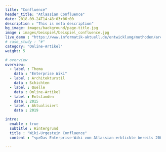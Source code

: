 ```yaml
---
title: "Confluence"
header_title: "Atlassian Confluence"
date: 2018-09-24T14:48:03+06:00
description : "This is meta description"
bg_image: images/background/page-title.jpg
image : images/beispiel/beispiel_confluence.jpg
live_demo : "https://www.informatik-aktuell.de/entwicklung/methoden/architektur-ohne-firlefanz-ihre-loesung-auf-einem-bierdeckel.html"
# case_study : "#"
category: "Online-Artikel"
weight: 5

# overview
overview:
  - label : Thema
    data : "Enterprise Wiki"
  - label : Architekturstil
    data : Schichten
  - label : Quelle
    data : Online-Artikel
  - label : Entstanden
    data : 2015
  - label : Aktualisiert
    data : 2019

intro:
  enable : true
  subtitle : Hintergrund
  title : "Wiki-Urgestein Confluence"
  content : "<p>Das Enterprise-Wiki von Atlassian erblickte bereits 2004 das Licht der Welt. Zielsetzung: Confluence sollte es es Entwicklungsteams ermöglichen effizient zusammenzuarbeiten und Informationen zu teilen.</p><p>Stefan Zörner hat die Lösung in 2015 in verschiedenen Versionen für einen OOP-Vortrag mit dem Titel 'ATAM Anthologie. Eine Architektur im Wandel der Zeit' genauer analysiert.</p><p>Die dabei enstandenen Inhalte für einen Architekturüberblick flossen später in einen Online-Artikel bei informatik Aktuell ein.</p>"

---
```

